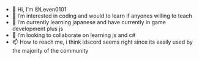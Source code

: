 - 👋 Hi, I’m @Leven0101
- 👀 I’m interested in coding and would to learn if anyones willing to teach
- 🌱 I’m currently learning japanese and have currently in game development plus js
- 💞️ I’m looking to collaborate on learning js and c#
- 📫 How to reach me, i think idscord seems right since its easily used by the majority of the community

<!---
Leven0101/Leven0101 is a ✨ special ✨ repository because its `README.md` (this file) appears on your GitHub profile.
You can click the Preview link to take a look at your changes.
--->
